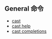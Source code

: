 ## General 命令

- [cast](./cast.md)
- [cast help](./cast-help.md)
- [cast completions](./cast-completions.md)
